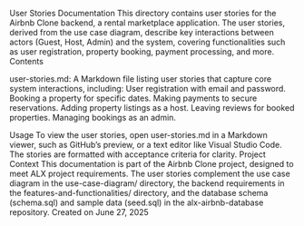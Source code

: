 User Stories Documentation
This directory contains user stories for the Airbnb Clone backend, a rental marketplace application. The user stories, derived from the use case diagram, describe key interactions between actors (Guest, Host, Admin) and the system, covering functionalities such as user registration, property booking, payment processing, and more.
Contents

user-stories.md: A Markdown file listing user stories that capture core system interactions, including:
User registration with email and password.
Booking a property for specific dates.
Making payments to secure reservations.
Adding property listings as a host.
Leaving reviews for booked properties.
Managing bookings as an admin.



Usage
To view the user stories, open user-stories.md in a Markdown viewer, such as GitHub’s preview, or a text editor like Visual Studio Code. The stories are formatted with acceptance criteria for clarity.
Project Context
This documentation is part of the Airbnb Clone project, designed to meet ALX project requirements. The user stories complement the use case diagram in the use-case-diagram/ directory, the backend requirements in the features-and-functionalities/ directory, and the database schema (schema.sql) and sample data (seed.sql) in the alx-airbnb-database repository.
Created on June 27, 2025
